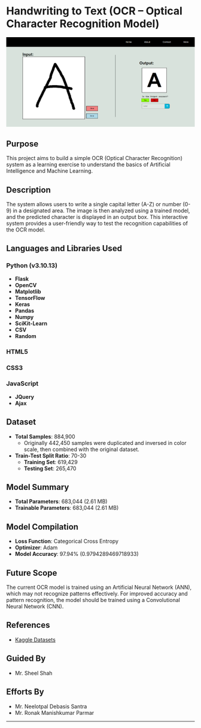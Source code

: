 # Handwriting to Text (OCR – Optical Character Recognition Model)

!["CNN-Letter_Recognition"](CNN_cover.png)

## Purpose
This project aims to build a simple OCR (Optical Character Recognition) system as a learning exercise to understand the basics of Artificial Intelligence and Machine Learning.

## Description
The system allows users to write a single capital letter (A-Z) or number (0-9) in a designated area. The image is then analyzed using a trained model, and the predicted character is displayed in an output box. This interactive system provides a user-friendly way to test the recognition capabilities of the OCR model.

## Languages and Libraries Used

### Python (v3.10.13)
- **Flask**
- **OpenCV**
- **Matplotlib**
- **TensorFlow**
- **Keras**
- **Pandas**
- **Numpy**
- **SciKit-Learn**
- **CSV**
- **Random**

### HTML5

### CSS3

### JavaScript
- **JQuery**
- **Ajax**

## Dataset
- **Total Samples**: 884,900
  - Originally 442,450 samples were duplicated and inversed in color scale, then combined with the original dataset.
- **Train-Test Split Ratio**: 70-30
  - **Training Set**: 619,429
  - **Testing Set**: 265,470

## Model Summary
- **Total Parameters**: 683,044 (2.61 MB)
- **Trainable Parameters**: 683,044 (2.61 MB)

## Model Compilation
- **Loss Function**: Categorical Cross Entropy
- **Optimizer**: Adam
- **Model Accuracy**: 97.94% (0.9794289469718933)

## Future Scope
The current OCR model is trained using an Artificial Neural Network (ANN), which may not recognize patterns effectively. For improved accuracy and pattern recognition, the model should be trained using a Convolutional Neural Network (CNN).

## References
- [Kaggle Datasets](https://www.kaggle.com/)

## Guided By
- Mr. Sheel Shah

## Efforts By
- Mr. Neelotpal Debasis Santra
- Mr. Ronak Manishkumar Parmar

---
